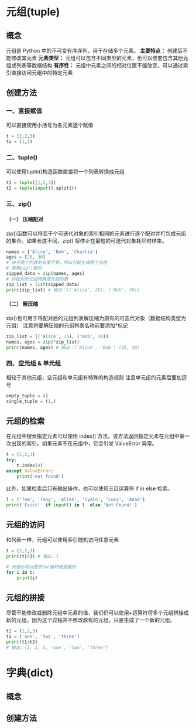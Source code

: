 # 元组(tuple)
## 概念
元组是 Python 中的不可变有序序列，用于存储多个元素。
**主要特点：** 创建后不能修改其元素
**元素类型：** 元组可以包含不同类型的元素，也可以嵌套包含其他元组或列表等数据结构
**有序性：** 元组中元素之间的相对位置不能改变，可以通过索引直接访问元组中的特定元素
## 创建方法
### 一、直接赋值
可以直接使用小括号为各元素逐个赋值
~~~py
t = (1,2,3)
tu = (1,2)
~~~
### 二、tuple()
可以使用tuple()构造函数直接将一个列表转换成元组
~~~py
t1 = tuple([1,2,3])
t2 = tuple(input().split())
~~~
### 三、zip()
#### （一） 压缩配对
zip()函数可以将若干个可迭代对象的索引相同的元素进行逐个配对并打包成元组的集合。如果长度不同，zip() 将停止在最短的可迭代对象耗尽时结束。
~~~py
names = ['Alice', 'Bob', 'Charlie']
ages = [25, 30]
# 由于两个列表的长度不等，所以只能生成两个元组
# 使用zip()配对
zipped_data = zip(names, ages)
# 将配对的元组转换成元组列表
zip_list = list(zipped_data)
print(zip_list) # 输出：[('Alice', 25), ('Bob', 30)]
~~~
#### （二） 解压缩
zip()也可用于将配对后的元组列表解压缩为原有的可迭代对象（数据结构类型为元组）
注意将要解压缩的元组列表名称前要添加*标记
~~~py
zip_list = [('Alice', 25), ('Bob', 30)]
names, ages = zip(*zip_list)
print(names, ages) # 输出：('Alice', 'Bob') (25, 30)
~~~
### 四、空元组 & 单元组
相较于其他元组，空元组和单元组有特殊的构造规则
注意单元组的元素后要加逗号
~~~py
empty_tuple = ()
single_tuple = (1,) 
~~~
## 元组的检索
在元组中搜索指定元素可以使用 index() 方法。该方法返回指定元素在元组中第一次出现的索引。如果元素不在元组中，它会引发 ValueError 异常。
~~~py
t = (1,2,3)
try:
    t.index(4)
except ValueError:
    print('not found')
~~~
此外，如果检索后只有输出操作，也可以使用三目运算符 if in else 检索。
~~~py
l = ('Tom', 'Tony', 'Allen', 'Cydin', 'Lucy', 'Anna')
print('Exist!' if input() in l  else 'Not Found!')
~~~
## 元组的访问
和列表一样，元组可以使用索引随机访问任意元素
~~~py
t = (1,2,3)
print(t[0]) # 输出：1

# 元组也可以使用for循环直接遍历
for i in t:
    print(i)
~~~
## 元组的拼接
尽管不能修改或删除元组中元素的值，我们仍可以使用+运算符将多个元组拼接成新的元组。因为这个过程并不修改原有的元组，只是生成了一个新的元组。
~~~py
t1 = (1,2,3)
t2 = ('one', 'two', 'three')
print(t1+t2)
# 输出：(1, 2, 3, 'one', 'two', 'three')
~~~
# 字典(dict)
## 概念

## 创建方法